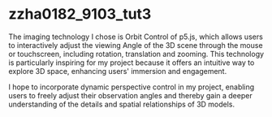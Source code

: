 # zzha0182_9103_tut3

The imaging technology I chose is Orbit Control of p5.js, which allows users to interactively adjust the viewing Angle of the 3D scene through the mouse or touchscreen, including rotation, translation and zooming. This technology is particularly inspiring for my project because it offers an intuitive way to explore 3D space, enhancing users' immersion and engagement.

I hope to incorporate dynamic perspective control in my project, enabling users to freely adjust their observation angles and thereby gain a deeper understanding of the details and spatial relationships of 3D models.
